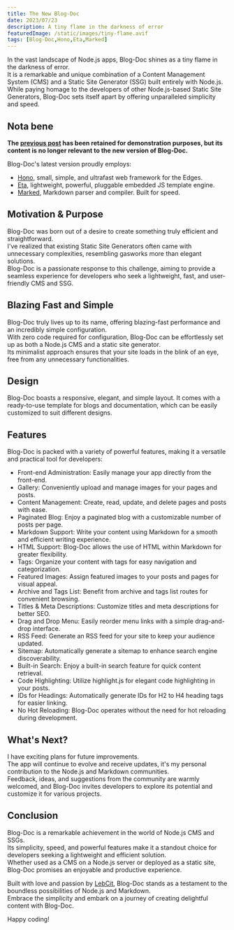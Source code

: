 ```yaml
---
title: The New Blog-Doc
date: 2023/07/23
description: A tiny flame in the darkness of error
featuredImage: /static/images/tiny-flame.avif
tags: [Blog-Doc,Hono,Eta,Marked]
---
```


In the vast landscape of Node.js apps, Blog-Doc shines as a tiny flame in the darkness of error.  
It is a remarkable and unique combination of a Content Management System (CMS) and a Static Site Generator (SSG) built entirely with Node.js.<br/>
While paying homage to the developers of other Node.js-based Static Site Generators, Blog-Doc sets itself apart by offering unparalleled simplicity and speed.

## Nota bene

**The [previous post](/posts/templates) has been retained for demonstration purposes, but its content is no longer relevant to the new version of Blog-Doc.**

Blog-Doc's latest version proudly employs:

-   [Hono](https://hono.dev/), small, simple, and ultrafast web framework for the Edges.
-   [Eta](https://eta.js.org/), lightweight, powerful, pluggable embedded JS template engine.
-   [Marked](https://marked.js.org/), Markdown parser and compiler. Built for speed.

## Motivation & Purpose

Blog-Doc was born out of a desire to create something truly efficient and straightforward.<br/>
I've realized that existing Static Site Generators often came with unnecessary complexities, resembling gasworks more than elegant solutions.<br/>
Blog-Doc is a passionate response to this challenge, aiming to provide a seamless experience for developers who seek a lightweight, fast, and user-friendly CMS and SSG.

## Blazing Fast and Simple

Blog-Doc truly lives up to its name, offering blazing-fast performance and an incredibly simple configuration.<br/>
With zero code required for configuration, Blog-Doc can be effortlessly set up as both a Node.js CMS and a static site generator.<br/>
Its minimalist approach ensures that your site loads in the blink of an eye, free from any unnecessary functionalities.

## Design

Blog-Doc boasts a responsive, elegant, and simple layout. It comes with a ready-to-use template for blogs and documentation, which can be easily customized to suit different designs.

## Features

Blog-Doc is packed with a variety of powerful features, making it a versatile and practical tool for developers:

- Front-end Administration: Easily manage your app directly from the front-end.
- Gallery: Conveniently upload and manage images for your pages and posts.
- Content Management: Create, read, update, and delete pages and posts with ease.
- Paginated Blog: Enjoy a paginated blog with a customizable number of posts per page.
- Markdown Support: Write your content using Markdown for a smooth and efficient writing experience.
- HTML Support: Blog-Doc allows the use of HTML within Markdown for greater flexibility.
- Tags: Organize your content with tags for easy navigation and categorization.
- Featured Images: Assign featured images to your posts and pages for visual appeal.
- Archive and Tags List: Benefit from archive and tags list routes for convenient browsing.
- Titles & Meta Descriptions: Customize titles and meta descriptions for better SEO.
- Drag and Drop Menu: Easily reorder menu links with a simple drag-and-drop interface.
- RSS Feed: Generate an RSS feed for your site to keep your audience updated.
- Sitemap: Automatically generate a sitemap to enhance search engine discoverability.
- Built-in Search: Enjoy a built-in search feature for quick content retrieval.
- Code Highlighting: Utilize highlight.js for elegant code highlighting in your posts.
- IDs for Headings: Automatically generate IDs for H2 to H4 heading tags for easier linking.
- No Hot Reloading: Blog-Doc operates without the need for hot reloading during development.

## What's Next?

I have exciting plans for future improvements.<br/>
The app will continue to evolve and receive updates, it's my personal contribution to the Node.js and Markdown communities.<br/>
Feedback, ideas, and suggestions from the community are warmly welcomed, and Blog-Doc invites developers to explore its potential and customize it for various projects.

## Conclusion

Blog-Doc is a remarkable achievement in the world of Node.js CMS and SSGs.<br/>
Its simplicity, speed, and powerful features make it a standout choice for developers seeking a lightweight and efficient solution.<br/>
Whether used as a CMS on a Node.js server or deployed as a static site, Blog-Doc promises an enjoyable and productive experience.

Built with love and passion by [LebCit](https://lebcit.github.io/), Blog-Doc stands as a testament to the boundless possibilities of Node.js and Markdown.<br/>
Embrace the simplicity and embark on a journey of creating delightful content with Blog-Doc.

Happy coding!
